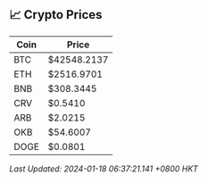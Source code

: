## 📈 Crypto Prices

| Coin | Price |
| ---- | ----- |
| BTC | $42548.2137 |
| ETH | $2516.9701 |
| BNB | $308.3445 |
| CRV | $0.5410 |
| ARB | $2.0215 |
| OKB | $54.6007 |
| DOGE | $0.0801 |

_Last Updated: 2024-01-18 06:37:21.141 +0800 HKT_